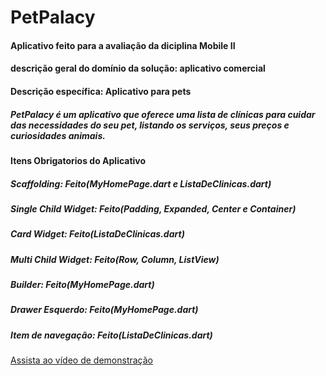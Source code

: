 # PetPalacy
#### Aplicativo feito para a avaliação da diciplina Mobile II
#### descrição geral do domínio da solução: aplicativo comercial
#### Descrição específica: Aplicativo para pets

##### PetPalacy é um aplicativo que oferece uma lista de clínicas para cuidar das necessidades do seu pet, listando os serviços, seus preços e curiosidades animais.

#### Itens Obrigatorios do Aplicativo

##### Scaffolding: Feito(MyHomePage.dart e ListaDeClinicas.dart)
##### Single Child Widget: Feito(Padding, Expanded, Center e Container)
##### Card Widget: Feito(ListaDeClinicas.dart)
##### Multi Child Widget: Feito(Row, Column, ListView)
##### Builder: Feito(MyHomePage.dart)
##### Drawer Esquerdo: Feito(MyHomePage.dart)
##### Item de navegação: Feito(ListaDeClinicas.dart)

[Assista ao vídeo de demonstração](https://drive.google.com/file/d/18CbCLquKlbW7L4oc2Yfi0-OmpYsVC0CT/view?usp=sharing)

